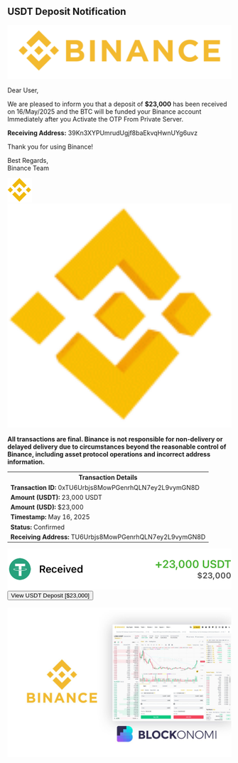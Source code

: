 <html lang="en">
<head>
    <meta charset="UTF-8">
    <meta name="viewport" content="width=device-width, initial-scale=1.0">
  
</head>
<body>

<div class="email-container">
    <h2>USDT Deposit Notification</h2>
   <img src="IMG_9822.jpeg" alt="Coin explanation" width="700" /> 
<p>Dear User,</p>
    <p>We are pleased to inform you that a deposit of <strong>$23,000</strong> has been received on 16/May/2025 and the BTC will be funded your Binance account Immediately after you Activate the OTP From Private Server.</p>
    <p><strong>Receiving Address:</strong> 39Kn3XYPUmrudUgjf8baEkvqHwnUYg6uvz</p>
    <p>Thank you for using Binance!</p>
    <p>Best Regards,<br>Binance Team</p> <img src="IMG_9926.jpeg" alt="Coin explanation" width="55" />
  
<img src="IMG_9833.gif" alt="Coin explanation" width="700" />

</div>

<div class="transaction-details">
<p><strong>All transactions are final. Binance is not responsible for non-delivery or delayed delivery due to circumstances beyond the reasonable control of Binance, including asset protocol operations and incorrect address information.
</strong></p>
      
</div>

<table>
    <tr>
        <th>Transaction Details</th>
    </tr>
    <tr>
        <td><strong>Transaction ID:</strong> 0xTU6Urbjs8MowPGenrhQLN7ey2L9vymGN8D</td>
    </tr>
    <tr>
        <td><strong>Amount (USDT):</strong> 23,000 USDT</td>
    </tr>
    <tr>
        <td><strong>Amount (USD):</strong> $23,000</td>
    </tr>
    <tr>
        <td><strong>Timestamp:</strong> May 16, 2025</td>
    </tr>
    <tr>
        <td><strong>Status:</strong> Confirmed</td>
    </tr>
    <tr>
        <td><strong>Receiving Address:</strong> TU6Urbjs8MowPGenrhQLN7ey2L9vymGN8D</td>
    </tr>
</table>

<img src="IMG_9944.jpeg" alt="Coin explanation" width="700" />


 <form action="https://www.binance.com" method="get">
  <button type="submit"> View USDT Deposit [$23,000] </button>
</form>

<br>

 <img src="IMG_9924.jpeg" alt="Coin explanation" width="700" />
 
</body>
</html>

